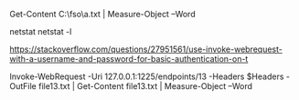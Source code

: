 
Get-Content C:\fso\a.txt | Measure-Object –Word


netstat
netstat -l



https://stackoverflow.com/questions/27951561/use-invoke-webrequest-with-a-username-and-password-for-basic-authentication-on-t

Invoke-WebRequest -Uri 127.0.0.1:1225/endpoints/13 -Headers $Headers -OutFile file13.txt | Get-Content file13.txt | Measure-Object –Word



